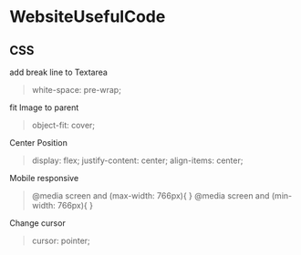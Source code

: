 # WebsiteUsefulCode

## CSS

add break line to Textarea
> white-space: pre-wrap;

fit Image to parent
> object-fit: cover;

Center Position
> display: flex;
> justify-content: center;
> align-items: center;

Mobile responsive
> @media screen and (max-width: 766px){ }
> @media screen and (min-width: 766px){ }

Change cursor
> cursor: pointer;
